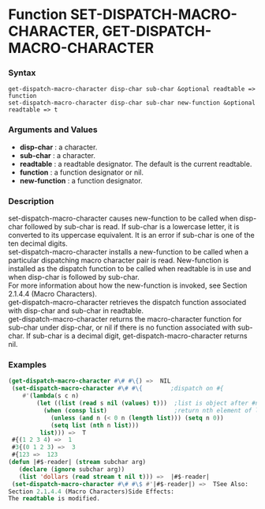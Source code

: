 <!-- Generated on 05/10/2020 by https://github.com/anto2oo/clhs-evolved -->

# Function SET-DISPATCH-MACRO-CHARACTER, GET-DISPATCH-MACRO-CHARACTER

### Syntax
`get-dispatch-macro-character disp-char sub-char &optional readtable => function`  
`set-dispatch-macro-character disp-char sub-char new-function &optional readtable => t`  


### Arguments and Values
- **disp-char** : a character.   
- **sub-char** : a character.   
- **readtable** : a readtable designator.  The default is the current readtable.   
- **function** : a function designator or nil.   
- **new-function** : a function designator.   


### Description
set-dispatch-macro-character causes new-function to be called when disp-char followed by sub-char is read. If sub-char is a lowercase letter, it is converted to its uppercase equivalent. It is an error if sub-char is one of the ten decimal digits.  
set-dispatch-macro-character installs a new-function to be called when a particular dispatching macro character pair is read. New-function is installed as the dispatch function to be called when readtable is in use and when disp-char is followed by sub-char.  
For more information about how the new-function is invoked, see Section 2.1.4.4 (Macro Characters).  
get-dispatch-macro-character retrieves the dispatch function associated with disp-char and sub-char in readtable.  
get-dispatch-macro-character returns the macro-character function for sub-char under disp-char, or nil if there is no function associated with sub-char. If sub-char is a decimal digit, get-dispatch-macro-character returns nil.



### Examples
```lisp 
(get-dispatch-macro-character #\# #\{) =>  NIL
 (set-dispatch-macro-character #\# #\{        ;dispatch on #{
    #'(lambda(s c n)
        (let ((list (read s nil (values) t)))  ;list is object after #n{
          (when (consp list)                   ;return nth element of list
            (unless (and n (< 0 n (length list))) (setq n 0))
            (setq list (nth n list)))
         list))) =>  T
 #{(1 2 3 4) =>  1
 #3{(0 1 2 3) =>  3
 #{123 =>  123
(defun |#$-reader| (stream subchar arg)
   (declare (ignore subchar arg))
   (list 'dollars (read stream t nil t))) =>  |#$-reader|
 (set-dispatch-macro-character #\# #\$ #'|#$-reader|) =>  TSee Also:
Section 2.1.4.4 (Macro Characters)Side Effects:
The readtable is modified.
```
